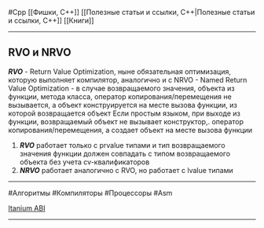 #Cpp 
[[Фишки, C++]]
[[Полезные статьи и ссылки, C++|Полезные статьи и ссылки, C++]]
[[Книги]]

______
## RVO и NRVO

***RVO*** - Return Value Optimization, ныне обязательная оптимизация, которую выполняет компилятор, аналогично и с NRVO - Named Return Value Optimization - в случае возвращаемого значения, объекта из функции, метода класса, оператор копирования/перемещения не вызывается, а объект конструируется на месте вызова функции, из которой возвращается объект
Если простым языком, при выходе из функции, возвращаемый объект не вызывает конструктор,. оператор копирования/перемещения, а создает объект на месте вызова функции
1) ***RVO*** работает только с prvalue типами и тип возвращаемого значения функции должен совпадать с типом возвращаемого объекта без учета cv-квалификаторов
2) ***NRVO*** работает аналогично с RVO, но работает с lvalue типами
   

______

#Алгоритмы #Компиляторы #Процессоры #Asm

[Itanium ABI](https://itanium-cxx-abi.github.io/cxx-abi/abi.html)

______